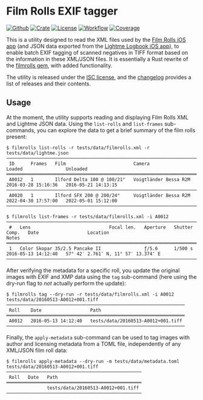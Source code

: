 # Film Rolls EXIF tagger

[![Github](https://img.shields.io/badge/github-urdh/filmrolls--rs-8da0cb?style=flat-square&labelColor=555555&logo=github)][github]
[![Crate](https://img.shields.io/crates/v/filmrolls?style=flat-square&color=fc8d62&logo=rust)][release]
[![License](https://img.shields.io/github/license/urdh/filmrolls-rs?style=flat-square)](LICENSE.md)
[![Workflow](https://img.shields.io/github/actions/workflow/status/urdh/filmrolls-rs/push.yml?style=flat-square)][build]
[![Coverage](https://img.shields.io/codecov/c/gh/urdh/filmrolls-rs?style=flat-square)][codecov]

This is a utility designed to read the XML files used by the [Film Rolls iOS app][film-rolls]
(and JSON data exported from the [Lightme Logbook iOS app][lightme]), to enable batch EXIF tagging
of scanned negatives in TIFF format based on the information in these XML/JSON files.
It is essentially a Rust rewrite of the [filmrolls gem][gem], with added functionality.

The utility is released under the [ISC license](LICENSE.md), and the [changelog](CHANGELOG.md)
provides a list of releases and their contents.

## Usage

At the moment, the utility supports reading and displaying Film Rolls XML and Lightme JSON data.
Using the `list-rolls` and `list-frames` sub-commands, you can explore the data to get a brief
summary of the film rolls present:

```console
$ filmrolls list-rolls -r tests/data/filmrolls.xml -r tests/data/lightme.json
─────────────────────────────────────────────────────────────────────────────────────────────────────────────────
 ID      Frames   Film                         Camera                  Loaded                Unloaded
═════════════════════════════════════════════════════════════════════════════════════════════════════════════════
 A0012   1        Ilford Delta 100 @ 100/21°   Voigtländer Bessa R2M   2016-03-28 15:16:36   2016-05-21 14:13:15
─────────────────────────────────────────────────────────────────────────────────────────────────────────────────
 A0020   1        Ilford SFX 200 @ 200/24°     Voigtländer Bessa R2M   2022-04-30 17:57:00   2022-05-01 15:12:00
─────────────────────────────────────────────────────────────────────────────────────────────────────────────────

$ filmrolls list-frames -r tests/data/filmrolls.xml -i A0012
──────────────────────────────────────────────────────────────────────────────────────────────────────────────────────────────────────────────────
 #   Lens                             Focal len.   Aperture   Shutter   Comp.   Date                  Location                              Notes
══════════════════════════════════════════════════════════════════════════════════════════════════════════════════════════════════════════════════
 1   Color Skopar 35/2.5 Pancake II                ƒ/5.6      1/500 s           2016-05-13 14:12:40   57° 42′ 2.761″ N, 11° 57′ 13.374″ E
──────────────────────────────────────────────────────────────────────────────────────────────────────────────────────────────────────────────────

```

After verifying the metadata for a specific roll, you update the original images with EXIF and XMP
data using the `tag` sub-command (here using the dry-run flag to *not* actually perform the update):

```console
$ filmrolls tag --dry-run -r tests/data/filmrolls.xml -i A0012 tests/data/20160513-A0012+001.tiff
──────────────────────────────────────────────────────────────────
 Roll    Date                  Path
══════════════════════════════════════════════════════════════════
 A0012   2016-05-13 14:12:40   tests/data/20160513-A0012+001.tiff
──────────────────────────────────────────────────────────────────

```

Finally, the `apply-metadata` sub-command can be used to tag images with author and licensing
metadata from a TOML file, independently of any XML/JSON film roll data:

```console
$ filmrolls apply-metadata --dry-run -m tests/data/metadata.toml tests/data/20160513-A0012+001.tiff
──────────────────────────────────────────────────
 Roll   Date   Path
══════════════════════════════════════════════════
               tests/data/20160513-A0012+001.tiff
──────────────────────────────────────────────────

```

[film-rolls]: https://itunes.apple.com/se/app/film-rolls-app-for-film-photographers/id675626559
[lightme]: https://apps.apple.com/us/app/lightme-logbook/id1544518308

[github]: https://github.com/urdh/filmrolls-rs
[release]: https://crates.io/crates/filmrolls
[build]: https://github.com/urdh/filmrolls-rs/actions/workflows/push.yml
[codecov]: https://codecov.io/gh/urdh/filmrolls-rs
[gem]: https://rubygems.org/gems/filmrolls
